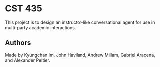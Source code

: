 # CST 435 

This project is to design an instructor-like conversational agent for use in multi-party academic interactions.


## Authors

Made by Kyungchan Im, John Haviland, Andrew Millam, Gabriel Aracena, and Alexander Peltier.
